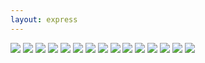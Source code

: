 ```yaml
---
layout: express
---
```


![]({{site.img_host}}/moohko/sm1.png)
![]({{site.img_host}}/moohko/sm2.png)
![]({{site.img_host}}/moohko/sm3.png)
![]({{site.img_host}}/moohko/sm4.png)
![]({{site.img_host}}/moohko/sm5.png)
![]({{site.img_host}}/moohko/sm6.png)
![]({{site.img_host}}/moohko/sm7.png)
![]({{site.img_host}}/moohko/sm8.png)
![]({{site.img_host}}/moohko/sm9.png)
![]({{site.img_host}}/moohko/sm10.png)
![]({{site.img_host}}/moohko/sm11.png)
![]({{site.img_host}}/moohko/sm12.png)
![]({{site.img_host}}/moohko/sm13.png)
![]({{site.img_host}}/moohko/sm14.png)
![]({{site.img_host}}/moohko/sm15.png)

<a href="https://v.qq.com/x/page/c03881rn2f7.html"><img alt="" src="{{site.img_host}}/moohko/sm16.png"/></a>

